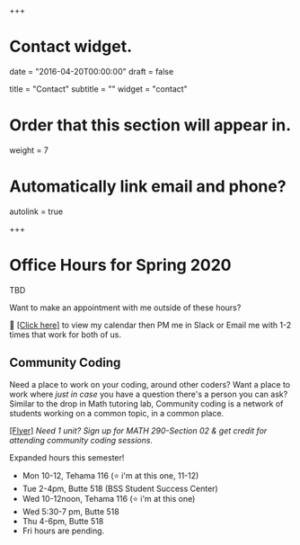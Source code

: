 +++
# Contact widget.

date = "2016-04-20T00:00:00"
draft = false

title = "Contact"
subtitle = ""
widget = "contact"

# Order that this section will appear in.
weight = 7

# Automatically link email and phone?
autolink = true

+++

# Office Hours for Spring 2020

TBD

Want to make an appointment with me outside of these hours? 

:date: [[Click here]](http://bit.ly/DrD_calendar) to view my calendar then PM me in Slack or Email me with 1-2 times that work for both of us. 


## Community Coding
Need a place to work on your coding, around other coders? Want a place to work where _just in case_ you have a question there's a person you can ask? Similar to the drop in Math tutoring lab, Community coding is a network of students working on a common topic, in a common place. 

[[Flyer]](bit.ly/cc_hours)
_Need 1 unit? Sign up for MATH 290-Section 02 & get credit for attending community coding sessions._

Expanded hours this semester!

* Mon 10-12, Tehama 116 (:star: i'm at this one, 11-12)
* Tue 2-4pm, Butte 518 (BSS Student Success Center)
* Wed 10-12noon, Tehama 116 (:star: i'm at this one)
* Wed 5:30-7 pm, Butte 518
* Thu 4-6pm, Butte 518
* Fri hours are pending.


<!---
<a href="https://radonatello.youcanbook.me/" data-ycbm-modal="true"><img src="https://youcanbook.me/resources/pics/ycbm-button.png" style="border-style:none;"/></a> 
--->